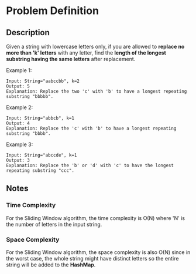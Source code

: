 # Problem Definition

## Description

Given a string with lowercase letters only, if you are allowed to **replace no more than 'k' letters** with any letter, find the **length of the longest substring having the same letters** after replacement.

Example 1:

```text
Input: String="aabccbb", k=2
Output: 5
Explanation: Replace the two 'c' with 'b' to have a longest repeating substring "bbbbb".
```

Example 2:

```text
Input: String="abbcb", k=1
Output: 4
Explanation: Replace the 'c' with 'b' to have a longest repeating substring "bbbb".
```

Example 3:

```text
Input: String="abccde", k=1
Output: 3
Explanation: Replace the 'b' or 'd' with 'c' to have the longest repeating substring "ccc".
```

## Notes

### Time Complexity

For the Sliding Window algorithm, the time complexity is O(N) where 'N' is the number of letters in the input string.

### Space Complexity

For the Sliding Window algorithm, the space complexity is also O(N) since in the worst case, the whole string might have distinct letters so the entire string will be added to the **HashMap**.
